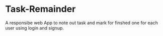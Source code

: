 # Task-Remainder
A responsibe web App to note out task and mark for finshed one for each user using login and signup.
